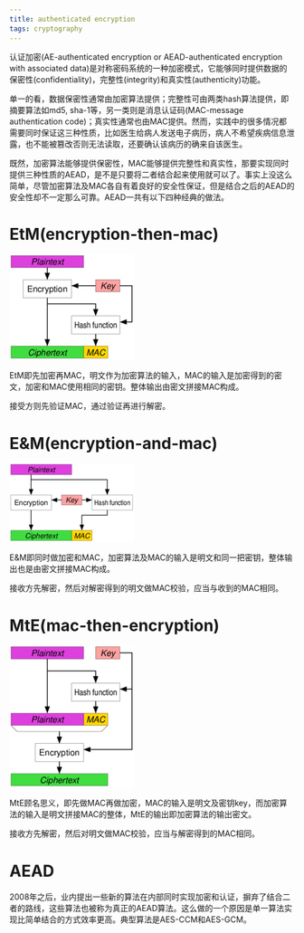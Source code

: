 ```yaml
---
title: authenticated encryption
tags: cryptography
---
```


认证加密(AE-authenticated encryption or AEAD-authenticated encryption with associated data)是对称密码系统的一种加密模式，它能够同时提供数据的保密性(confidentiality)，完整性(integrity)和真实性(authenticity)功能。

单一的看，数据保密性通常由加密算法提供；完整性可由两类hash算法提供，即摘要算法如md5, sha-1等，另一类则是消息认证码(MAC-message authentication code)；真实性通常也由MAC提供。然而，实践中的很多情况都需要同时保证这三种性质，比如医生给病人发送电子病历，病人不希望疾病信息泄露，也不能被篡改否则无法读取，还要确认该病历的确来自该医生。

既然，加密算法能够提供保密性，MAC能够提供完整性和真实性，那要实现同时提供三种性质的AEAD，是不是只要将二者结合起来使用就可以了。事实上没这么简单，尽管加密算法及MAC各自有着良好的安全性保证，但是结合之后的AEAD的安全性却不一定那么可靠。AEAD一共有以下四种经典的做法。

# EtM(encryption-then-mac)

![Encryption-then-MAC](/files/authenticated_encryption_etm.png)

EtM即先加密再MAC，明文作为加密算法的输入，MAC的输入是加密得到的密文，加密和MAC使用相同的密钥。整体输出由密文拼接MAC构成。

接受方则先验证MAC，通过验证再进行解密。

# E&M(encryption-and-mac)

![Encryption-and-MAC](/files/authenticated_encryption_eam.png)

E&M即同时做加密和MAC，加密算法及MAC的输入是明文和同一把密钥，整体输出也是由密文拼接MAC构成。

接收方先解密，然后对解密得到的明文做MAC校验，应当与收到的MAC相同。

# MtE(mac-then-encryption)

![MAC-then-Encryption](/files/authenticated_encryption_mte.png)

MtE顾名思义，即先做MAC再做加密，MAC的输入是明文及密钥key，而加密算法的输入是明文拼接MAC的整体，MtE的输出即加密算法的输出密文。

接收方先解密，然后对明文做MAC校验，应当与解密得到的MAC相同。

# AEAD
2008年之后，业内提出一些新的算法在内部同时实现加密和认证，摒弃了结合二者的路线，这些算法也被称为真正的AEAD算法。这么做的一个原因是单一算法实现比简单结合的方式效率更高。典型算法是AES-CCM和AES-GCM。
